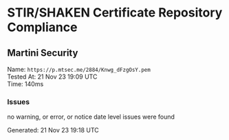 # STIR/SHAKEN Certificate Repository Compliance

## Martini Security

Name: `https://p.mtsec.me/2884/Knwg_dFzgOsY.pem`\
Tested At: 21 Nov 23 19:09 UTC\
Time: 140ms

### Issues

no warning, or error, or notice date level issues were found

Generated: 21 Nov 23 19:18 UTC